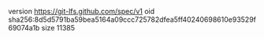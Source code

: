 version https://git-lfs.github.com/spec/v1
oid sha256:8d5d5791ba59bea5164a09ccc725782dfea5ff40240698610e93529f69074a1b
size 11385
